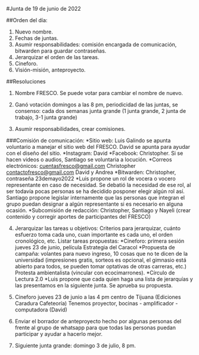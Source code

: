 #Junta de 19 de junio de 2022

##Orden del día:
1. Nuevo nombre.
2. Fechas de juntas.
3. Asumir responsabilidades: comisión encargada de comunicación, bitwarden para guardar contraseñas.
4. Jerarquizar el orden de las tareas.
5. Cineforo.
6. Visión-misión, anteproyecto.


##Resoluciones
1. Nombre FRESCO. Se puede votar para cambiar el nombre de nuevo. 

2. Ganó votación domingos a las 8 pm, periodicidad de las juntas, se consenso:  cada dos semanas junta grande (1 junta grande, 2 junta de trabajo, 3-1 junta grande) 

3. Asumir responsabilidades, crear comisiones.

###Comisión de comunicación:
*Sitio web: Luis Galindo se apunta voluntario a manejar el sitio web del FRESCO. David se apunta para ayudar con el diseño del sitio. 
*Instagram: David
*Facebook: Christopher.
Si se hacen videos o audios, Santiago se voluntaria a locución.
*Correos electrónicos: 
cuentasfresco@gmail.com Christopher 
contactofresco@gmail.com David y Andrea
*Bitwarden: Christopher, contraseña 23demayo2022
*Luis propone un rol de vocera o vocero representante en caso de necesidad. Se debatió la necesidad de ese rol, al ser todavía pocas personas se ha decidido posponer elegir algún rol así. Santiago propone legislar internamente que las personas que integran el grupo puedan designar a algún representante si es necesario en alguna ocasión.
*Subcomisión de redacción: Christopher, Santiago y Nayeli (crear contenido y corregir aportes de participantes del FRESCO)

4. Jerarquizar las tareas u objetivos:
Criterios para jerarquizar, cuánto esfuerzo toma cada uno, cuan importante es cada uno, el orden cronológico, etc.
Listar tareas propuestas:
*Cineforo: primera sesión jueves 23 de junio, película Estrategia del Caracol
*Propuesta de campaña: volantes para nuevo ingreso, 10 cosas que no te dicen de la universidad (impresiones gratis, sorteos es opcional, el gimnasio está abierto para todos, se pueden tomar optativas de otras carreras, etc.)
Protesta ambientalista (vincular con ecocimarrones).
*Círculo de Lectura 2.0
*Luis propone que cada quien haga una lista de jerarquías y las presentamos en la siguiente junta. Se aprueba su propuesta.

5. Cineforo jueves 23 de junio a las 4 pm centro de Tijuana (Ediciones Caradura Cafeteoría)
Tenemos proyector, bocinas - amplificador - computadora (David) 

6. Enviar el borrador de anteproyecto hecho por algunas personas del frente al grupo de whatsapp para que todas las personas puedan participar y ayudar a hacerlo mejor.

7. Siguiente junta grande: domingo 3 de julio, 8 pm. 

 

